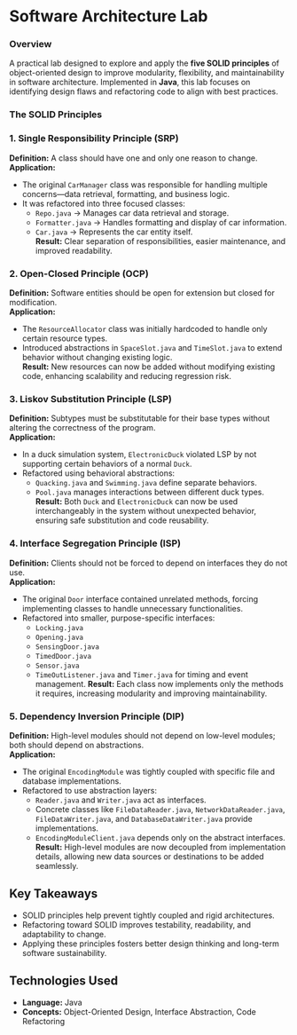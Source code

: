 # Software Architecture Lab

### Overview 
A practical lab designed to explore and apply the **five SOLID principles** of object-oriented design to improve modularity, flexibility, and maintainability in software architecture. Implemented in **Java**, this lab focuses on identifying design flaws and refactoring code to align with best practices.

### The SOLID Principles  

### 1. **Single Responsibility Principle (SRP)**  
**Definition:** A class should have one and only one reason to change.  
**Application:**  
- The original `CarManager` class was responsible for handling multiple concerns—data retrieval, formatting, and business logic.  
- It was refactored into three focused classes:  
  - `Repo.java` → Manages car data retrieval and storage.  
  - `Formatter.java` → Handles formatting and display of car information.  
  - `Car.java` → Represents the car entity itself.   
**Result:** Clear separation of responsibilities, easier maintenance, and improved readability.  



### 2. **Open-Closed Principle (OCP)**  
**Definition:** Software entities should be open for extension but closed for modification.  
**Application:**  
- The `ResourceAllocator` class was initially hardcoded to handle only certain resource types.  
- Introduced abstractions in `SpaceSlot.java` and `TimeSlot.java` to extend behavior without changing existing logic.  
**Result:** New resources can now be added without modifying existing code, enhancing scalability and reducing regression risk.  


### 3. **Liskov Substitution Principle (LSP)**  
**Definition:** Subtypes must be substitutable for their base types without altering the correctness of the program.  
**Application:**  
- In a duck simulation system, `ElectronicDuck` violated LSP by not supporting certain behaviors of a normal `Duck`.  
- Refactored using behavioral abstractions:  
  - `Quacking.java` and `Swimming.java` define separate behaviors.  
  - `Pool.java` manages interactions between different duck types.  
**Result:** Both `Duck` and `ElectronicDuck` can now be used interchangeably in the system without unexpected behavior, ensuring safe substitution and code reusability.  


### 4. **Interface Segregation Principle (ISP)**  
**Definition:** Clients should not be forced to depend on interfaces they do not use.  
**Application:**  
- The original `Door` interface contained unrelated methods, forcing implementing classes to handle unnecessary functionalities.  
- Refactored into smaller, purpose-specific interfaces:  
  - `Locking.java`  
  - `Opening.java`  
  - `SensingDoor.java`  
  - `TimedDoor.java`  
  - `Sensor.java`  
  - `TimeOutListener.java` and `Timer.java` for timing and event management.
**Result:** Each class now implements only the methods it requires, increasing modularity and improving maintainability.  


### 5. **Dependency Inversion Principle (DIP)**  
**Definition:** High-level modules should not depend on low-level modules; both should depend on abstractions.  
**Application:**  
- The original `EncodingModule` was tightly coupled with specific file and database implementations.  
- Refactored to use abstraction layers:  
  - `Reader.java` and `Writer.java` act as interfaces.  
  - Concrete classes like `FileDataReader.java`, `NetworkDataReader.java`, `FileDataWriter.java`, and `DatabaseDataWriter.java` provide implementations.  
  - `EncodingModuleClient.java` depends only on the abstract interfaces.  
**Result:** High-level modules are now decoupled from implementation details, allowing new data sources or destinations to be added seamlessly.  


## Key Takeaways  
- SOLID principles help prevent tightly coupled and rigid architectures.  
- Refactoring toward SOLID improves testability, readability, and adaptability to change.  
- Applying these principles fosters better design thinking and long-term software sustainability.  



## Technologies Used  
- **Language:** Java  
- **Concepts:** Object-Oriented Design, Interface Abstraction, Code Refactoring  

